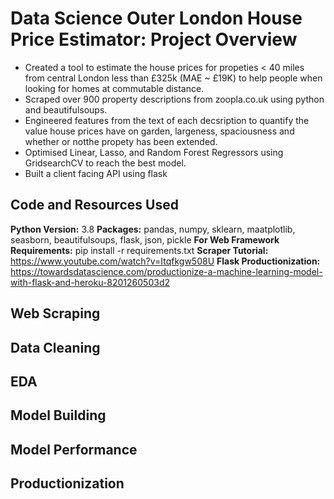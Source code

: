 # Data Science Outer London House Price Estimator: Project Overview
* Created a tool to estimate the house prices for propeties < 40 miles from central London less than £325k (MAE ~ £19K) to help people when looking for homes at commutable distance. 
* Scraped over 900 property descriptions from zoopla.co.uk using python and beautifulsoups.
* Engineered features from the text of each decsription to quantify the value house prices have on garden, largeness, spaciousness and whether or notthe propety has been extended.
* Optimised Linear, Lasso, and Random Forest Regressors using GridsearchCV to reach the best model.
* Built a client facing API using flask

## Code and Resources Used
**Python Version:** 3.8
**Packages:** pandas, numpy, sklearn, maatplotlib, seasborn, beautifulsoups, flask, json, pickle
**For Web Framework Requirements:** pip install -r requirements.txt
**Scraper Tutorial:** https://www.youtube.com/watch?v=Itqfkgw508U
**Flask Productionization:** https://towardsdatascience.com/productionize-a-machine-learning-model-with-flask-and-heroku-8201260503d2

## Web Scraping

## Data Cleaning

## EDA

## Model Building

## Model Performance

## Productionization

